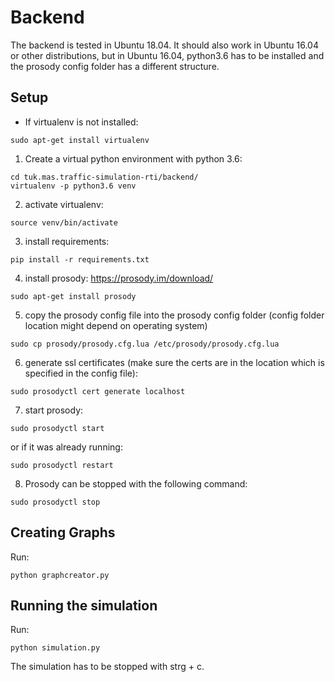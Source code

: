 # Backend
The backend is tested in Ubuntu 18.04. It should also work in Ubuntu 16.04 or other distributions, but in Ubuntu 16.04, python3.6 has to be installed and the prosody config folder has a different structure.

## Setup
- If virtualenv is not installed:

```
sudo apt-get install virtualenv
```


1. Create a virtual python environment with python 3.6: 

```
cd tuk.mas.traffic-simulation-rti/backend/
virtualenv -p python3.6 venv
```

2. activate virtualenv:
```
source venv/bin/activate
```
3. install requirements:
```
pip install -r requirements.txt
```
4. install prosody: https://prosody.im/download/
```
sudo apt-get install prosody
```
5. copy the prosody config file into the prosody config folder (config folder location might depend on operating system)
```
sudo cp prosody/prosody.cfg.lua /etc/prosody/prosody.cfg.lua
```
6. generate ssl certificates (make sure the certs are in the location which is specified in the config file):
```
sudo prosodyctl cert generate localhost
```
7. start prosody:
```
sudo prosodyctl start
```
or if it was already running:
```
sudo prosodyctl restart
```

8. Prosody can be stopped with the following command:
```
sudo prosodyctl stop
```

## Creating Graphs
Run:
```
python graphcreator.py
```

## Running the simulation
Run:
```
python simulation.py
```
The simulation has to be stopped with strg + c.




